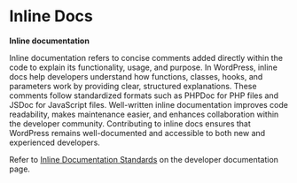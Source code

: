 # Inline Docs

**Inline documentation**

Inline documentation refers to concise comments added directly within the code to explain its functionality, usage, and purpose. In WordPress, inline docs help developers understand how functions, classes, hooks, and parameters work by providing clear, structured explanations. These comments follow standardized formats such as PHPDoc for PHP files and JSDoc for JavaScript files. Well-written inline documentation improves code readability, makes maintenance easier, and enhances collaboration within the developer community. Contributing to inline docs ensures that WordPress remains well-documented and accessible to both new and experienced developers.

Refer to [Inline Documentation Standards](https://developer.wordpress.org/coding-standards/inline-documentation-standards/) on the developer documentation page.